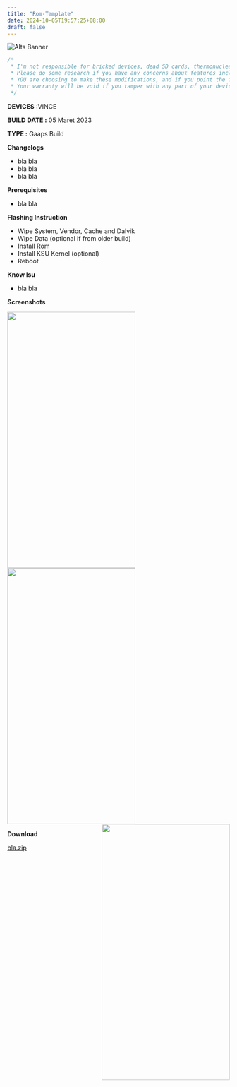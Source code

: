 ```yaml
---
title: "Rom-Template"
date: 2024-10-05T19:57:25+08:00
draft: false
---
```


![Alts Banner](https://raw.githubusercontent.com/RennAlt/project-banner/refs/heads/android-12.1/Alts-Mi8953-Banner.jpg)

```csharp
/*
 * I'm not responsible for bricked devices, dead SD cards, thermonuclear war, or you getting fired because the alarm app failed. 
 * Please do some research if you have any concerns about features included in the products you find here before flashing it! 
 * YOU are choosing to make these modifications, and if you point the finger at me for messing up your device, I will laugh at you. 
 * Your warranty will be void if you tamper with any part of your device / software.
 */
```


**DEVICES** :VINCE

**BUILD DATE :** 05 Maret 2023

**TYPE :** Gaaps Build

**Changelogs**
- bla bla
- bla bla
- bla bla

**Prerequisites**
- bla bla

**Flashing Instruction**
- Wipe System, Vendor, Cache and Dalvik
- Wipe Data (optional if from older build)
- Install Rom
- Install KSU Kernel (optional)
- Reboot

**Know Isu**
- bla bla

**Screenshots**

<tr>
  <td>
    <img src="https://raw.githubusercontent.com/RennAlt/shenprjkt.github.io/refs/heads/wip-4.19-vince/assets/images/screenshots/2023/Maret/05/miku-1.jpg" width="290" height="580" align="left" />
  </td>
  <td>
    <img src="https://raw.githubusercontent.com/RennAlt/shenprjkt.github.io/refs/heads/wip-4.19-vince/assets/images/screenshots/2023/Maret/05/miku-2.jpg" width="290" height="580" align="center" />
  </td>
  <td>
    <img src="https://raw.githubusercontent.com/RennAlt/shenprjkt.github.io/refs/heads/wip-4.19-vince/assets/images/screenshots/2023/Maret/05/miku-4.jpg" width="290" height="580" align="right" />
  </td>
</tr>


**Download**

[bla.zip](https://drive.google.com/file/d/1-lvZfze9TwtPFIfLVaWBeG9qem3wsqKo/view?pli=1)



